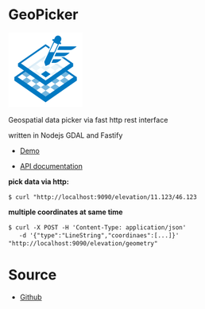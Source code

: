 GeoPicker
==========

![geopicker](docs/logo.png)

Geospatial data picker via fast http rest interface

written in Nodejs GDAL and Fastify

* [Demo](https://opengeo.tech/geopicker/)


* [API documentation](docs/api.md)


**pick data via http:**
```
$ curl "http://localhost:9090/elevation/11.123/46.123
```

**multiple coordinates at same time**
```
$ curl -X POST -H 'Content-Type: application/json'
   -d '{"type":"LineString","coordinaes":[...]}' "http://localhost:9090/elevation/geometry"
```

# Source

* [Github](https://github.com/opengeo-tech/geopicker)
